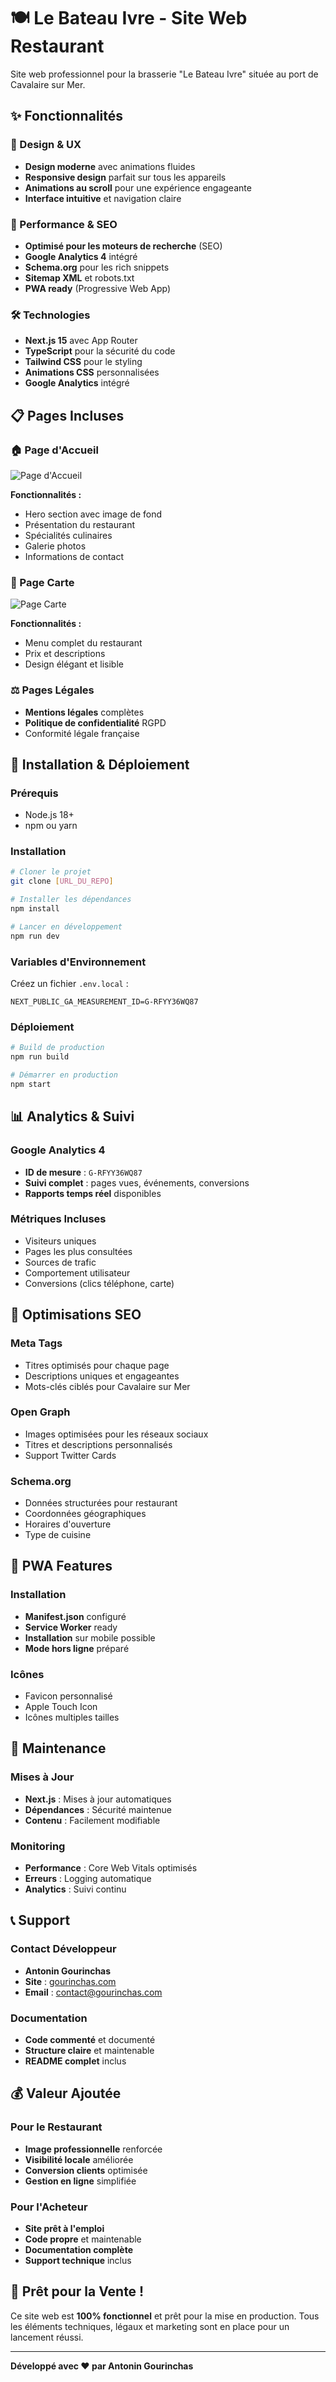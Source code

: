 # 🍽️ Le Bateau Ivre - Site Web Restaurant

Site web professionnel pour la brasserie "Le Bateau Ivre" située au port de Cavalaire sur Mer.

## ✨ Fonctionnalités

### 🎨 Design & UX
- **Design moderne** avec animations fluides
- **Responsive design** parfait sur tous les appareils
- **Animations au scroll** pour une expérience engageante
- **Interface intuitive** et navigation claire

### 📱 Performance & SEO
- **Optimisé pour les moteurs de recherche** (SEO)
- **Google Analytics 4** intégré
- **Schema.org** pour les rich snippets
- **Sitemap XML** et robots.txt
- **PWA ready** (Progressive Web App)

### 🛠️ Technologies
- **Next.js 15** avec App Router
- **TypeScript** pour la sécurité du code
- **Tailwind CSS** pour le styling
- **Animations CSS** personnalisées
- **Google Analytics** intégré

## 📋 Pages Incluses

### 🏠 Page d'Accueil
![Page d'Accueil](public/Site-Interface-Home.jpeg)

**Fonctionnalités :**
- Hero section avec image de fond
- Présentation du restaurant
- Spécialités culinaires
- Galerie photos
- Informations de contact

### 📄 Page Carte
![Page Carte](public/Site-Interface-Carte.jpeg)

**Fonctionnalités :**
- Menu complet du restaurant
- Prix et descriptions
- Design élégant et lisible

### ⚖️ Pages Légales
- **Mentions légales** complètes
- **Politique de confidentialité** RGPD
- Conformité légale française

## 🚀 Installation & Déploiement

### Prérequis
- Node.js 18+ 
- npm ou yarn

### Installation
```bash
# Cloner le projet
git clone [URL_DU_REPO]

# Installer les dépendances
npm install

# Lancer en développement
npm run dev
```

### Variables d'Environnement
Créez un fichier `.env.local` :
```env
NEXT_PUBLIC_GA_MEASUREMENT_ID=G-RFYY36WQ87
```

### Déploiement
```bash
# Build de production
npm run build

# Démarrer en production
npm start
```

## 📊 Analytics & Suivi

### Google Analytics 4
- **ID de mesure** : `G-RFYY36WQ87`
- **Suivi complet** : pages vues, événements, conversions
- **Rapports temps réel** disponibles

### Métriques Incluses
- Visiteurs uniques
- Pages les plus consultées
- Sources de trafic
- Comportement utilisateur
- Conversions (clics téléphone, carte)

## 🎯 Optimisations SEO

### Meta Tags
- Titres optimisés pour chaque page
- Descriptions uniques et engageantes
- Mots-clés ciblés pour Cavalaire sur Mer

### Open Graph
- Images optimisées pour les réseaux sociaux
- Titres et descriptions personnalisés
- Support Twitter Cards

### Schema.org
- Données structurées pour restaurant
- Coordonnées géographiques
- Horaires d'ouverture
- Type de cuisine

## 📱 PWA Features

### Installation
- **Manifest.json** configuré
- **Service Worker** ready
- **Installation** sur mobile possible
- **Mode hors ligne** préparé

### Icônes
- Favicon personnalisé
- Apple Touch Icon
- Icônes multiples tailles

## 🔧 Maintenance

### Mises à Jour
- **Next.js** : Mises à jour automatiques
- **Dépendances** : Sécurité maintenue
- **Contenu** : Facilement modifiable

### Monitoring
- **Performance** : Core Web Vitals optimisés
- **Erreurs** : Logging automatique
- **Analytics** : Suivi continu

## 📞 Support

### Contact Développeur
- **Antonin Gourinchas**
- **Site** : [gourinchas.com](https://gourinchas.com)
- **Email** : contact@gourinchas.com

### Documentation
- **Code commenté** et documenté
- **Structure claire** et maintenable
- **README complet** inclus

## 💰 Valeur Ajoutée

### Pour le Restaurant
- **Image professionnelle** renforcée
- **Visibilité locale** améliorée
- **Conversion clients** optimisée
- **Gestion en ligne** simplifiée

### Pour l'Acheteur
- **Site prêt à l'emploi**
- **Code propre** et maintenable
- **Documentation complète**
- **Support technique** inclus

## 🎉 Prêt pour la Vente !

Ce site web est **100% fonctionnel** et prêt pour la mise en production. Tous les éléments techniques, légaux et marketing sont en place pour un lancement réussi.

---

**Développé avec ❤️ par Antonin Gourinchas**
